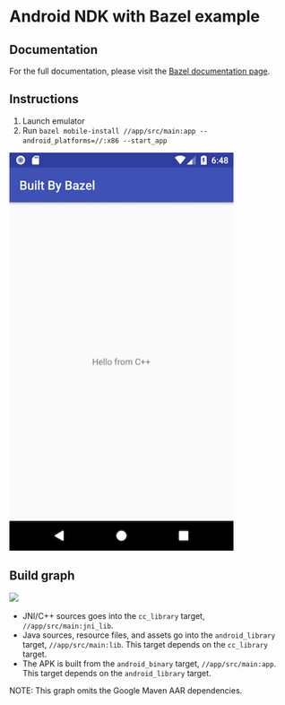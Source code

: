 # Android NDK with Bazel example

## Documentation

For the full documentation, please visit the [Bazel documentation page](https://bazel.build/docs/android-ndk).

## Instructions

1) Launch emulator
2) Run `bazel mobile-install //app/src/main:app --android_platforms=//:x86 --start_app`

<img src="images/result.png" width="400px" />

## Build graph

![](/images/graph.png)

- JNI/C++ sources goes into the `cc_library` target, `//app/src/main:jni_lib`.
- Java sources, resource files, and assets go into the `android_library`
  target, `//app/src/main:lib`. This target depends on the `cc_library` target.
- The APK is built from the `android_binary` target, `//app/src/main:app`. This
  target depends on the `android_library` target.

NOTE: This graph omits the Google Maven AAR dependencies.
